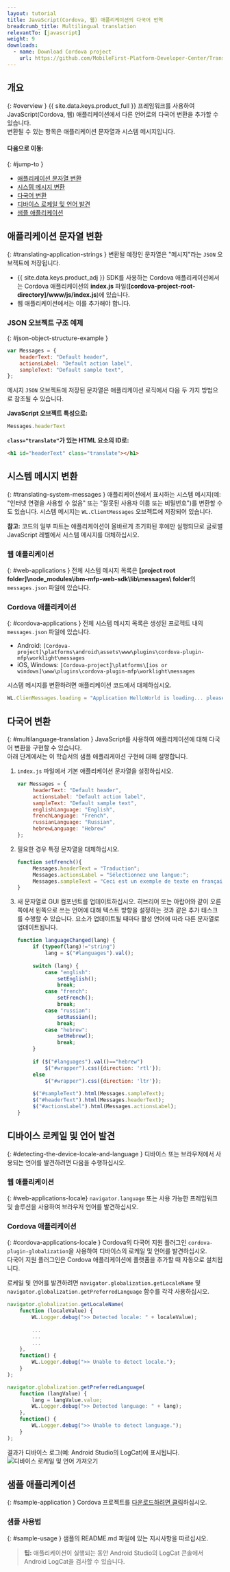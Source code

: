```yaml
---
layout: tutorial
title: JavaScript(Cordova, 웹) 애플리케이션의 다국어 번역
breadcrumb_title: Multilingual translation
relevantTo: [javascript]
weight: 9
downloads:
  - name: Download Cordova project
    url: https://github.com/MobileFirst-Platform-Developer-Center/Translation/tree/release80
---
```

<!-- NLS_CHARSET=UTF-8 -->
## 개요
{: #overview }
{{ site.data.keys.product_full }} 프레임워크를 사용하여 JavaScript(Cordova, 웹) 애플리케이션에서 다른 언어로의 다국어 변환을 추가할 수 있습니다.  
변환될 수 있는 항목은 애플리케이션 문자열과 시스템 메시지입니다. 

#### 다음으로 이동:
{: #jump-to }
* [애플리케이션 문자열 변환](#translating-application-strings)
* [시스템 메시지 변환](#translating-system-messages)
* [다국어 변환](#multilanguage-translation)
* [디바이스 로케일 및 언어 발견](#detecting-the-device-locale-and-language)
* [샘플 애플리케이션](#sample-application)

## 애플리케이션 문자열 변환
{: #translating-application-strings }
변환될 예정인 문자열은 "메시지"라는 `JSON` 오브젝트에 저장됩니다. 

- {{ site.data.keys.product_adj }} SDK를 사용하는 Cordova 애플리케이션에서는 Cordova 애플리케이션의 **index.js** 파일(**[cordova-project-root-directory]/www/js/index.js**)에 있습니다.
- 웹 애플리케이션에서는 이를 추가해야 합니다.

### JSON 오브젝트 구조 예제
{: #json-object-structure-example }

```javascript
var Messages = {
    headerText: "Default header",
    actionsLabel: "Default action label",
    sampleText: "Default sample text",
};
```

메시지 `JSON` 오브젝트에 저장된 문자열은 애플리케이션 로직에서 다음 두 가지 방법으로 참조될 수 있습니다.

**JavaScript 오브젝트 특성으로:**

```javascript
Messages.headerText
```

**`class="translate"`가 있는 HTML 요소의 ID로:**

```html
<h1 id="headerText" class="translate"></h1>
```

## 시스템 메시지 변환
{: #translating-system-messages }
애플리케이션에서 표시하는 시스템 메시지(예: "인터넷 연결을 사용할 수 없음" 또는 "잘못된 사용자 이름 또는 비밀번호")를 변환할 수도 있습니다. 시스템 메시지는 `WL.ClientMessages` 오브젝트에 저장되어 있습니다.

**참고:** 코드의 일부 파트는 애플리케이션이 올바르게 초기화된 후에만 실행되므로 글로벌 JavaScript 레벨에서 시스템 메시지를 대체하십시오.

### 웹 애플리케이션
{: #web-applications }
전체 시스템 메시지 목록은 **[project root folder]\node_modules\ibm-mfp-web-sdk\lib\messages\ folder**의 `messages.json` 파일에 있습니다.

### Cordova 애플리케이션
{: #cordova-applications }
전체 시스템 메시지 목록은 생성된 프로젝트 내의 `messages.json` 파일에 있습니다.

- Android: `[Cordova-project]\platforms\android\assets\www\plugins\cordova-plugin-mfp\worklight\messages`
- iOS, Windows: `[Cordova-project]\platforms\[ios or windows]\www\plugins\cordova-plugin-mfp\worklight\messages`

시스템 메시지를 변환하려면 애플리케이션 코드에서 대체하십시오.

```javascript
WL.ClienMessages.loading = "Application HelloWorld is loading... please wait.";
```

## 다국어 변환
{: #multilanguage-translation }
JavaScript를 사용하여 애플리케이션에 대해 다국어 변환을 구현할 수 있습니다.  
아래 단계에서는 이 학습서의 샘플 애플리케이션 구현에 대해 설명합니다.

1. `index.js` 파일에서 기본 애플리케이션 문자열을 설정하십시오.

   ```javascript
   var Messages = {
        headerText: "Default header",
        actionsLabel: "Default action label",
        sampleText: "Default sample text",
        englishLanguage: "English",
        frenchLanguage: "French",
        russianLanguage: "Russian",
        hebrewLanguage: "Hebrew"
   };
   ```

2. 필요한 경우 특정 문자열을 대체하십시오.

   ```javascript
   function setFrench(){
        Messages.headerText = "Traduction";
        Messages.actionsLabel = "Sélectionnez une langue:";
        Messages.sampleText = "Ceci est un exemple de texte en français.";
   }
   ```

3. 새 문자열로 GUI 컴포넌트를 업데이트하십시오. 히브리어 또는 아랍어와 같이 오른쪽에서 왼쪽으로 쓰는 언어에 대해 텍스트 방향을 설정하는 것과 같은 추가 태스크를 수행할 수 있습니다. 요소가 업데이트될 때마다 활성 언어에 따라 다른 문자열로 업데이트됩니다.

   ```javascript
   function languageChanged(lang) {
        if (typeof(lang)!="string") 
            lang = $("#languages").val();
        
        switch (lang) {
            case "english":
                setEnglish();
                break;
            case "french":
                setFrench();
                break;
            case "russian":
                setRussian();
                break;
            case "hebrew":
                setHebrew();
                break;
        }
               
        if ($("#languages").val()=="hebrew")
            $("#wrapper").css({direction: 'rtl'});
        else
            $("#wrapper").css({direction: 'ltr'});
      
        $("#sampleText").html(Messages.sampleText);
        $("#headerText").html(Messages.headerText);
        $("#actionsLabel").html(Messages.actionsLabel);
   }
   ```

## 디바이스 로케일 및 언어 발견
{: #detecting-the-device-locale-and-language }
디바이스 또는 브라우저에서 사용되는 언어를 발견하려면 다음을 수행하십시오.

### 웹 애플리케이션
{: #web-applications-locale}
`navigator.language` 또는 사용 가능한 프레임워크 및 솔루션을 사용하여 브라우저 언어를 발견하십시오.

### Cordova 애플리케이션
{: #cordova-applications-locale }
Cordova의 다국어 지원 플러그인 `cordova-plugin-globalization`을 사용하여 디바이스의 로케일 및 언어를 발견하십시오.  
다국어 지원 플러그인은 Cordova 애플리케이션에 플랫폼을 추가할 때 자동으로 설치됩니다.

로케일 및 언어를 발견하려면 `navigator.globalization.getLocaleName` 및 `navigator.globalization.getPreferredLanguage` 함수를 각각 사용하십시오.

```javascript
navigator.globalization.getLocaleName(
	function (localeValue) {
		WL.Logger.debug(">> Detected locale: " + localeValue);
		
        ...
        ...
        ...
	},
	function() {
		WL.Logger.debug(">> Unable to detect locale.");
	}
);

navigator.globalization.getPreferredLanguage(
	function (langValue) {
		lang = langValue.value;
		WL.Logger.debug(">> Detected language: " + lang);
	},
	function() {
		WL.Logger.debug(">> Unable to detect language.");
	}
);
```

결과가 디바이스 로그(예: Android Studio의 LogCat)에 표시됩니다.  
![디바이스 로케일 및 언어 가져오기](DeviceLocaleLangugae.png)

## 샘플 애플리케이션
{: #sample-application }
Cordova 프로젝트를 [다운로드하려면 클릭](https://github.com/MobileFirst-Platform-Developer-Center/Translation)하십시오.  

### 샘플 사용법
{: #sample-usage }
샘플의 README.md 파일에 있는 지시사항을 따르십시오.

> <span class="glyphicon glyphicon-info-sign" aria-hidden="true"></span> **팁:** 애플리케이션이 실행되는 동안 Android Studio의 LogCat 콘솔에서 Android LogCat을 검사할 수 있습니다.
